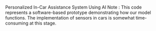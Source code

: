 Personalized In-Car Assistance System Using AI 
Note : This code represents a software-based prototype demonstrating how our model functions. The implementation of sensors in cars is somewhat time-consuming at this stage.
